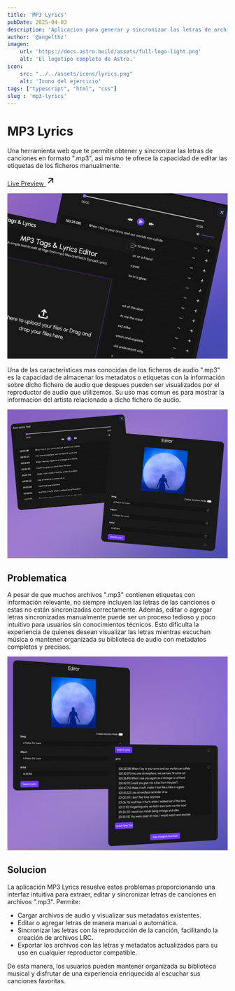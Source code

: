 ```yaml
---
title: 'MP3 Lyrics'
pubDate: 2025-04-03
description: 'Aplicacion para generar y sincronizar las letras de archivos de audio "mp3"'
author: '@angelthz'
imagen:
    url: 'https://docs.astro.build/assets/full-logo-light.png'
    alt: 'El logotipo completo de Astro.'
icon:
    src: "../../assets/icons/lyrics.png"
    alt: 'Icono del ejercicio'
tags: ["typescript", "html", "css"]
slug : 'mp3-lyrics'
---
```


# MP3 Lyrics

Una herramienta web que te permite obtener y sincronizar las letras de canciones en formato ".mp3", asi mismo te 
ofrece la capacidad de editar las etiquetas de los ficheros manualmente.

<a class="squared-button" href="https://mp3-lyrics.vercel.app/" target="_blank">
    <div>
        <span>Live Preview</span>
        <i><svg width="24"  height="24"  viewBox="0 0 24 24"  fill="none"  stroke="currentColor"  stroke-width="2"  stroke-linecap="round"  stroke-linejoin="round"  class="icon icon-tabler icons-tabler-outline icon-tabler-arrow-up-right"><title>Open Deploy</title><path stroke="none" d="M0 0h24v24H0z" fill="none"/><path d="M17 7l-10 10" /><path d="M8 7l9 0l0 9" /></svg></i>
    </div>
</a>

![Mp3 Lyrics Web Screenshoot](./images/mp3/mp3-1.png)

Una de las caracteristicas mas conocidas de los ficheros de audio ".mp3" es la capacidad de almacenar los metadatos
o etiquetas con la información sobre dicho fichero de audio que despues pueden ser visualizados por el reproductor de 
audio que utilizemos. Su uso mas comun es para mostrar la informacion del artista relacionado a dicho fichero de audio.

![Mp3 snapshoot dos](./images/mp3/mp3-3.png)

## Problematica

A pesar de que muchos archivos ".mp3" contienen etiquetas con información relevante, no siempre incluyen las letras de las canciones o estas no están sincronizadas correctamente. Además, editar o agregar letras sincronizadas manualmente puede ser un proceso tedioso y poco intuitivo para usuarios sin conocimientos técnicos. Esto dificulta la experiencia de quienes desean visualizar las letras mientras escuchan música o mantener organizada su biblioteca de audio con metadatos completos y precisos.

![Mp3 snapshoot dos](./images/mp3/mp3-4.png)


## Solucion

La aplicación MP3 Lyrics resuelve estos problemas proporcionando una interfaz intuitiva para extraer, editar y sincronizar letras de canciones en archivos ".mp3". Permite:

- Cargar archivos de audio y visualizar sus metadatos existentes.
- Editar o agregar letras de manera manual o automática.
- Sincronizar las letras con la reproducción de la canción, facilitando la creación de archivos LRC.
- Exportar los archivos con las letras y metadatos actualizados para su uso en cualquier reproductor compatible.

De esta manera, los usuarios pueden mantener organizada su biblioteca musical y disfrutar de una experiencia enriquecida al escuchar sus canciones favoritas.